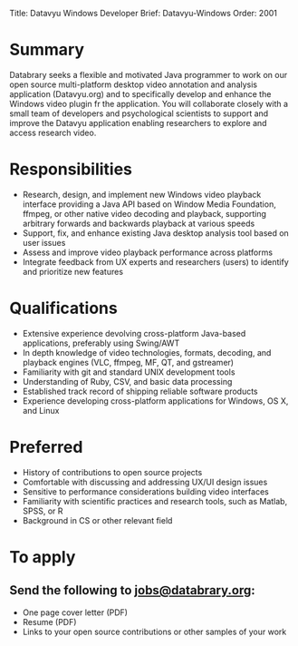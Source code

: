 Title: Datavyu Windows Developer
Brief: Datavyu-Windows
Order: 2001

# Summary

Databrary seeks a flexible and motivated Java programmer to work on our open source multi-platform desktop video annotation and analysis application (Datavyu.org) and to specifically develop and enhance the Windows video plugin fr the application. You will collaborate closely with a small team of developers and psychological scientists to support and improve the Datavyu application enabling researchers to explore and access research video.

# Responsibilities

- Research, design, and implement new Windows video playback interface providing a Java API based on Window Media Foundation, ffmpeg, or other native video decoding and playback, supporting arbitrary forwards and backwards playback at various speeds
- Support, fix, and enhance existing Java desktop analysis tool based on user issues
- Assess and improve video playback performance across platforms
- Integrate feedback from UX experts and researchers (users) to identify and prioritize new features

# Qualifications

- Extensive experience devolving cross-platform Java-based applications, preferably using Swing/AWT
- In depth knowledge of video technologies, formats, decoding, and playback engines (VLC, ffmpeg, MF, QT, and gstreamer)
- Familiarity with git and standard UNIX development tools
- Understanding of Ruby, CSV, and basic data processing
- Established track record of shipping reliable software products
- Experience developing cross-platform applications for Windows, OS X, and Linux

# Preferred

- History of contributions to open source projects
- Comfortable with discussing and addressing UX/UI design issues 
- Sensitive to performance considerations building video interfaces
- Familiarity with scientific practices and research tools, such as Matlab, SPSS, or R
- Background in CS or other relevant field

# To apply
## Send the following to jobs@databrary.org:

- One page cover letter (PDF)
- Resume (PDF)
- Links to your open source contributions or other samples of your work

